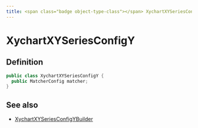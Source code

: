```yaml
---
title: <span class="badge object-type-class"></span> XychartXYSeriesConfigY
---
```

# <span class="badge object-type-class"></span> XychartXYSeriesConfigY

## Definition

```java
public class XychartXYSeriesConfigY {
  public MatcherConfig matcher;
}
```
## See also

 * <span class="badge builder"></span> [XychartXYSeriesConfigYBuilder](./builder-XychartXYSeriesConfigYBuilder.md)
